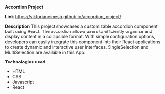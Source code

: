 **Accordion Project**

**Link**
https://viktorianeimesh.github.io/accordion_project/

**Description**
This project showcases a customizable accordion component built using React. The accordion allows users to efficiently organize and display content in a collapsible format. With simple configuration options, developers can easily integrate this component into their React applications to create dynamic and interactive user interfaces. SingleSelection and MultiSelection are available in this App.

**Technologies used**
- HTML
- CSS
- Javascript
- React

